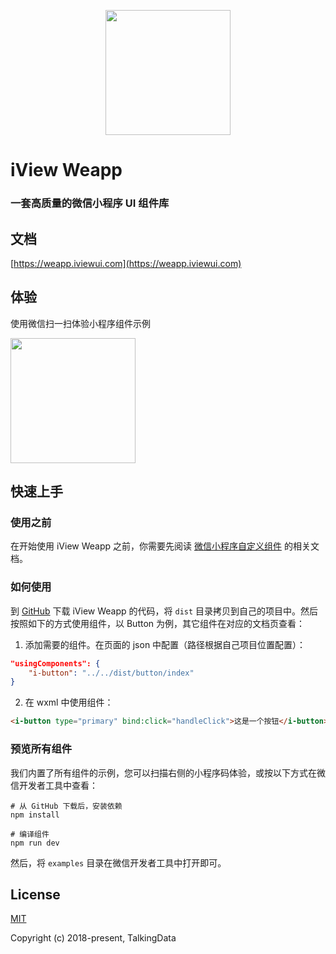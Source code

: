 <p align="center">
    <a href="https://weapp.iviewui.com">
        <img width="200" src="https://file.iviewui.com/weapp-logo.svg">
    </a>
</p>

# iView Weapp

### 一套高质量的微信小程序 UI 组件库

## 文档
[https://weapp.iviewui.com](https://weapp.iviewui.com)

## 体验
使用微信扫一扫体验小程序组件示例

<img width="200" src="https://raw.githubusercontent.com/TalkingData/iview-weapp/master/assets/code.jpg">

## 快速上手
### 使用之前
在开始使用 iView Weapp 之前，你需要先阅读 [微信小程序自定义组件](https://developers.weixin.qq.com/miniprogram/dev/framework/custom-component/) 的相关文档。

### 如何使用
到 [GitHub](https://github.com/TalkingData/iview-weapp) 下载 iView Weapp 的代码，将 `dist` 目录拷贝到自己的项目中。然后按照如下的方式使用组件，以 Button 为例，其它组件在对应的文档页查看：

1. 添加需要的组件。在页面的 json 中配置（路径根据自己项目位置配置）：
```json
"usingComponents": {
    "i-button": "../../dist/button/index"
}
```
2. 在 wxml 中使用组件：
```html
<i-button type="primary" bind:click="handleClick">这是一个按钮</i-button>
```

### 预览所有组件
我们内置了所有组件的示例，您可以扫描右侧的小程序码体验，或按以下方式在微信开发者工具中查看：

```shell
# 从 GitHub 下载后，安装依赖
npm install

# 编译组件
npm run dev
```
然后，将 `examples` 目录在微信开发者工具中打开即可。
## License
[MIT](http://opensource.org/licenses/MIT)

Copyright (c) 2018-present, TalkingData